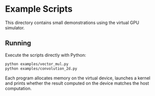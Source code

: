 # Example Scripts

This directory contains small demonstrations using the virtual GPU simulator.

## Running

Execute the scripts directly with Python:

```bash
python examples/vector_mul.py
python examples/convolution_2d.py
```

Each program allocates memory on the virtual device, launches a kernel and prints
whether the result computed on the device matches the host computation.
